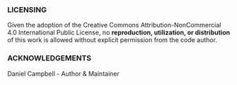 
### LICENSING

Given the adoption of the 
Creative Commons Attribution-NonCommercial 4.0 International Public
License, no **reproduction, utilization, or distribution** of this work is allowed without explicit permission from the code author.

### ACKNOWLEDGEMENTS
Daniel Campbell - Author & Maintainer